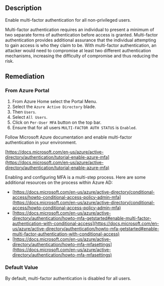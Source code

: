 ## Description

Enable multi-factor authentication for all non-privileged users.

Multi-factor authentication requires an individual to present a minimum of two separate forms of authentication before access is granted. Multi-factor authentication provides additional assurance that the individual attempting to gain access is who they claim to be. With multi-factor authentication, an attacker would need to compromise at least two different authentication mechanisms, increasing the difficulty of compromise and thus reducing the risk.

## Remediation

### From Azure Portal

1. From Azure Home select the Portal Menu.
2. Select the `Azure Active Directory` blade.
3. Then `Users`.
4. Select `All Users`.
5. Click on `Per-User MFA` button on the top bar.
6. Ensure that for all users `MULTI-FACTOR AUTH STATUS` is `Enabled`.

Follow Microsoft Azure documentation and enable multi-factor authentication in your environment.

[https://docs.microsoft.com/en-us/azure/active-directory/authentication/tutorial-enable-azure-mfa](https://docs.microsoft.com/en-us/azure/active-directory/authentication/tutorial-enable-azure-mfa)

Enabling and configuring MFA is a multi-step process. Here are some additional resources on the process within Azure AD:
- [https://docs.microsoft.com/en-us/azure/active-directory/conditional-access/howto-conditional-access-policy-admin-mfa](https://docs.microsoft.com/en-us/azure/active-directory/conditional-access/howto-conditional-access-policy-admin-mfa)
- [https://docs.microsoft.com/en-us/azure/active-directory/authentication/howto-mfa-getstarted#enable-multi-factor-authentication-with-conditional-access](https://docs.microsoft.com/en-us/azure/active-directory/authentication/howto-mfa-getstarted#enable-multi-factor-authentication-with-conditional-access)
- [https://docs.microsoft.com/en-us/azure/active-directory/authentication/howto-mfa-mfasettings](https://docs.microsoft.com/en-us/azure/active-directory/authentication/howto-mfa-mfasettings)

### Default Value

By default, multi-factor authentication is disabled for all users.
